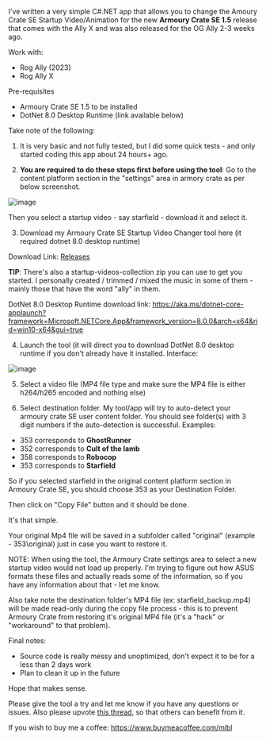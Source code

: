 I've written a very simple C#.NET app that allows you to change the Amoury Crate SE Startup Video/Animation for the new **Armoury Crate SE 1.5** release that comes with the Ally X and was also released for the OG Ally 2-3 weeks ago.

Work with:
- Rog Ally (2023)
- Rog Ally X

Pre-requisites
- Armoury Crate SE 1.5 to be installed
- DotNet 8.0 Desktop Runtime (link available below)

Take note of the following:

1) It is very basic and not fully tested, but I did some quick tests - and only started coding this app about 24 hours+ ago.

2) **You are required to do these steps first before using the tool**: Go to the content platform section in the "settings" area in armory crate as per below screenshot.

![image](https://github.com/user-attachments/assets/732ab63f-42a0-4cf1-af64-1466ea98909e)

Then you select a startup video - say starfield - download it and select it.

3) Download my Armoury Crate SE Startup Video Changer tool here (it required dotnet 8.0 desktop runtime)

Download Link: [Releases](../../releases)

**TIP**: There's also a startup-videos-collection zip you can use to get you started. I personally created / trimmed / mixed the music in some of them - mainly those that have the word "ally" in them.

DotNet 8.0 Desktop Runtime download link: https://aka.ms/dotnet-core-applaunch?framework=Microsoft.NETCore.App&framework_version=8.0.0&arch=x64&rid=win10-x64&gui=true

4) Launch the tool (it will direct you to download DotNet 8.0 desktop runtime if you don't already have it installed. Interface:

![image](https://github.com/user-attachments/assets/e1c4e86b-5239-4582-9e3f-88401fcd0735)

5) Select a video file (MP4 file type and make sure the MP4 file is either h264/h265 encoded and nothing else)

6) Select destination folder. My tool/app will try to auto-detect your armoury crate SE user content folder. You should see folder(s) with 3 digit numbers if the auto-detection is successful. Examples:

- 353 corresponds to **GhostRunner**
- 352 corresponds to **Cult of the lamb**
- 358 corresponds to **Robocop**
- 353 corresponds to **Starfield**

So if you selected starfield in the original content platform section in Armoury Crate SE, you should choose 353 as your Destination Folder.

Then click on "Copy File" button and it should be done.

It's that simple.

Your original Mp4 file will be saved in a subfolder called "original" (example - 353\original) just in case you want to restore it.

NOTE: When using the tool, the Armoury Crate settings area to select a new startup video would not load up properly. I'm trying to figure out how ASUS formats these files and actually reads some of the information, so if you have any information about that - let me know.

Also take note the destination folder's MP4 file (ex: starfield_backup.mp4) will be made read-only during the copy file process - this is to prevent Armoury Crate from restoring it's original MP4 file (it's a "hack" or "workaround" to that problem).

Final notes:
- Source code is really messy and unoptimized, don't expect it to be for a less than 2 days work
- Plan to clean it up in the future

Hope that makes sense.

Please give the tool a try and let me know if you have any questions or issues. Also please upvote [this thread](https://www.reddit.com/r/ROGAlly/comments/1ejqxt8/armoury_crate_se_startup_video_changer_beta/), so that others can benefit from it.

If you wish to buy me a coffee:
https://www.buymeacoffee.com/mlbl
